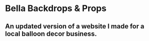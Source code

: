 # Bella Backdrops & Props
## An updated version of a website I made for a local balloon decor business.